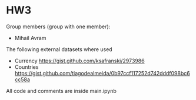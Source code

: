 # HW3

Group members (group with one member):
- Mihail Avram


The following external datasets where used

- Currency https://gist.github.com/ksafranski/2973986
- Countries https://gist.github.com/tiagodealmeida/0b97ccf117252d742dddf098bc6cc58a

All code and comments are inside main.ipynb